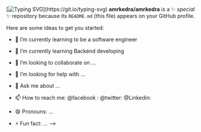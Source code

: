 [![Typing SVG](https://readme-typing-svg.demolab.com?font=Fira+Code&pause=1000&color=5DA1F7&width=435&lines=Hi%2C+I'm+Amr+%2C+a+Fullstack+Engineer.;i'm+in+a+continues+jorney+to+learn.)](https://git.io/typing-svg)
**amrkedra/amrkedra** is a ✨ _special_ ✨ repository because its `README.md` (this file) appears on your GitHub profile.

Here are some ideas to get you started:

- 🔭 I’m currently learning to be a software engineer
- 🌱 I’m currently learning Backend developing
- 👯 I’m looking to collaborate on ...
- 🤔 I’m looking for help with ...
- 💬 Ask me about ...
- 📫 How to reach me: 
@facebook :
@twitter:
@Linkedin:

- 😄 Pronouns: ...
- ⚡ Fun fact: ...
-->
